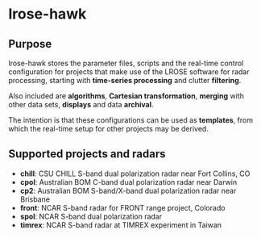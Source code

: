 # lrose-hawk

## Purpose

lrose-hawk stores the parameter files, scripts and the real-time control configuration
for projects that make use of the LROSE software for radar processing, starting with 
**time-series processing** and clutter **filtering**.

Also included are **algorithms**, **Cartesian transformation**, **merging** with other data sets,
**displays** and data **archival**.

The intention is that these configurations can be used as **templates**, from which
the real-time setup for other projects may be derived.

## Supported projects and radars

  * **chill**: CSU CHILL S-band dual polarization radar near Fort Collins, CO
  * **cpol**: Australian BOM C-band dual polarization radar near Darwin
  * **cp2**: Australian BOM S-band/X-band dual polarization radar near Brisbane
  * **front**: NCAR S-band radar for FRONT range project, Colorado
  * **spol**: NCAR S-band dual polarization radar
  * **timrex**: NCAR S-band radar at TIMREX experiment in Taiwan

